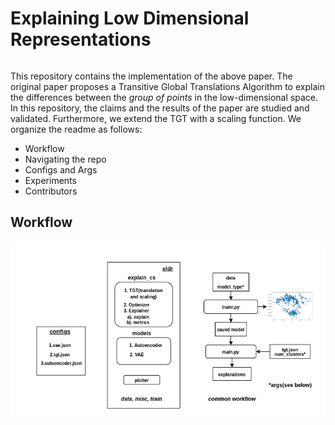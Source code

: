 # Explaining Low Dimensional Representations

```Plumb, Gregory, et al. "Explaining Groups of Points in Low-Dimensional Representations." International Conference on Machine Learning. PMLR, 2020.
```

This repository contains the implementation of the above paper. The original paper proposes a Transitive Global Translations Algorithm to explain the differences between the *group of points* in the low-dimensional space. In this repository, the claims and the results of the paper are studied and validated. Furthermore, we extend the TGT with a scaling function. 
We organize the readme as follows:
* Workflow
* Navigating the repo
* Configs and Args
* Experiments
* Contributors



## Workflow
![Workflow](https://github.com/elfrink1/FACT/blob/main/imgs/workflow.png?raw=true)
